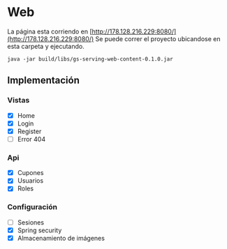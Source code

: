 # Web

La página esta corriendo en [http://178.128.216.229:8080/](http://178.128.216.229:8080/)
Se puede correr el proyecto ubicandose en esta carpeta y ejecutando.

```
java -jar build/libs/gs-serving-web-content-0.1.0.jar
```
## Implementación

### Vistas
- [x] Home
- [x] Login
- [x] Register
- [ ] Error 404

### Api
- [x] Cupones
- [x] Usuarios
- [x] Roles

### Configuración
- [ ] Sesiones
- [x] Spring security
- [x] Almacenamiento de imágenes
